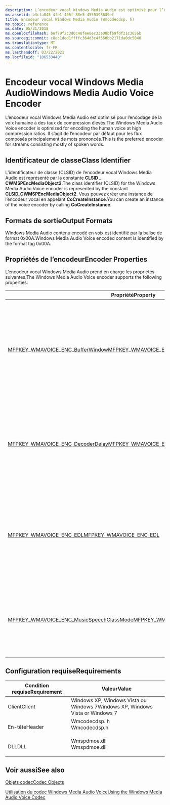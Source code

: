 ```yaml
---
description: L’encodeur vocal Windows Media Audio est optimisé pour l’encodage de la voix humaine à des taux de compression élevés. Il s’agit de l’encodeur par défaut pour les flux composés principalement de mots prononcés.
ms.assetid: b3cfa845-4fe1-405f-88e5-4555398639ef
title: Encodeur vocal Windows Media Audio (Wmcodecdsp. h)
ms.topic: reference
ms.date: 05/31/2018
ms.openlocfilehash: bef79f2c3d0c48fee8ec33e08bfb9fdf21c3656b
ms.sourcegitcommit: c8ec1ded1ffffc364d3c4f560bb2171da0dc5040
ms.translationtype: MT
ms.contentlocale: fr-FR
ms.lasthandoff: 03/22/2021
ms.locfileid: "106533440"
---
```

# <a name="windows-media-audio-voice-encoder"></a><span data-ttu-id="1294b-104">Encodeur vocal Windows Media Audio</span><span class="sxs-lookup"><span data-stu-id="1294b-104">Windows Media Audio Voice Encoder</span></span>

<span data-ttu-id="1294b-105">L’encodeur vocal Windows Media Audio est optimisé pour l’encodage de la voix humaine à des taux de compression élevés.</span><span class="sxs-lookup"><span data-stu-id="1294b-105">The Windows Media Audio Voice encoder is optimized for encoding the human voice at high compression ratios.</span></span> <span data-ttu-id="1294b-106">Il s’agit de l’encodeur par défaut pour les flux composés principalement de mots prononcés.</span><span class="sxs-lookup"><span data-stu-id="1294b-106">This is the preferred encoder for streams consisting mostly of spoken words.</span></span>

## <a name="class-identifier"></a><span data-ttu-id="1294b-107">Identificateur de classe</span><span class="sxs-lookup"><span data-stu-id="1294b-107">Class Identifier</span></span>

<span data-ttu-id="1294b-108">L’identificateur de classe (CLSID) de l’encodeur vocal Windows Media Audio est représenté par la constante **CLSID \_ CWMSPEncMediaObject2**.</span><span class="sxs-lookup"><span data-stu-id="1294b-108">The class identifier (CLSID) for the Windows Media Audio Voice encoder is represented by the constant **CLSID\_CWMSPEncMediaObject2**.</span></span> <span data-ttu-id="1294b-109">Vous pouvez créer une instance de l’encodeur vocal en appelant **CoCreateInstance**.</span><span class="sxs-lookup"><span data-stu-id="1294b-109">You can create an instance of the voice encoder by calling **CoCreateInstance**.</span></span>

## <a name="output-formats"></a><span data-ttu-id="1294b-110">Formats de sortie</span><span class="sxs-lookup"><span data-stu-id="1294b-110">Output Formats</span></span>

<span data-ttu-id="1294b-111">Windows Media Audio contenu encodé en voix est identifié par la balise de format 0x00A.</span><span class="sxs-lookup"><span data-stu-id="1294b-111">Windows Media Audio Voice encoded content is identified by the format tag 0x00A.</span></span>

## <a name="encoder-properties"></a><span data-ttu-id="1294b-112">Propriétés de l’encodeur</span><span class="sxs-lookup"><span data-stu-id="1294b-112">Encoder Properties</span></span>

<span data-ttu-id="1294b-113">L’encodeur vocal Windows Media Audio prend en charge les propriétés suivantes.</span><span class="sxs-lookup"><span data-stu-id="1294b-113">The Windows Media Audio Voice encoder supports the following properties.</span></span>



<table>
<thead>
<tr class="header">
<th><span data-ttu-id="1294b-114">Propriété</span><span class="sxs-lookup"><span data-stu-id="1294b-114">Property</span></span></th>
<th><span data-ttu-id="1294b-115">Description</span><span class="sxs-lookup"><span data-stu-id="1294b-115">Description</span></span></th>
</tr>
</thead>
<tbody>
<tr class="odd">
<td><span data-ttu-id="1294b-116"><a href="mfpkey-wmavoice-enc-bufferwindowproperty.md">MFPKEY_WMAVOICE_ENC_BufferWindow</a></span><span class="sxs-lookup"><span data-stu-id="1294b-116"><a href="mfpkey-wmavoice-enc-bufferwindowproperty.md">MFPKEY_WMAVOICE_ENC_BufferWindow</a></span></span></td>
<td><span data-ttu-id="1294b-117">Spécifie la fenêtre de mémoire tampon, en millisecondes, utilisée pour le codec vocal.</span><span class="sxs-lookup"><span data-stu-id="1294b-117">Specifies the buffer window, in milliseconds, used for the voice codec.</span></span><br/> <dl> <span data-ttu-id="1294b-118">Windows XP et versions ultérieures.</span><span class="sxs-lookup"><span data-stu-id="1294b-118">Windows XP and later.</span></span><br />
<span data-ttu-id="1294b-119">En écriture seule.</span><span class="sxs-lookup"><span data-stu-id="1294b-119">Write-only.</span></span><br />
</dl></td>
</tr>
<tr class="even">
<td><span data-ttu-id="1294b-120"><a href="mfpkey-wmavoice-enc-decoderdelayproperty.md">MFPKEY_WMAVOICE_ENC_DecoderDelay</a></span><span class="sxs-lookup"><span data-stu-id="1294b-120"><a href="mfpkey-wmavoice-enc-decoderdelayproperty.md">MFPKEY_WMAVOICE_ENC_DecoderDelay</a></span></span></td>
<td><span data-ttu-id="1294b-121">Spécifie la latence de l’encodeur dans les unités de paquets.</span><span class="sxs-lookup"><span data-stu-id="1294b-121">Specifies encoder latency in packet units.</span></span><br/> <dl> <span data-ttu-id="1294b-122">Windows XP et versions ultérieures.</span><span class="sxs-lookup"><span data-stu-id="1294b-122">Windows XP and later.</span></span><br />
<span data-ttu-id="1294b-123">En écriture seule.</span><span class="sxs-lookup"><span data-stu-id="1294b-123">Write-only.</span></span><br />
</dl></td>
</tr>
<tr class="odd">
<td><span data-ttu-id="1294b-124"><a href="mfpkey-wmavoice-enc-edlproperty.md">MFPKEY_WMAVOICE_ENC_EDL</a></span><span class="sxs-lookup"><span data-stu-id="1294b-124"><a href="mfpkey-wmavoice-enc-edlproperty.md">MFPKEY_WMAVOICE_ENC_EDL</a></span></span></td>
<td><span data-ttu-id="1294b-125">Spécifie les portions de contenu à encoder en musique par le codec vocal.</span><span class="sxs-lookup"><span data-stu-id="1294b-125">Specifies the portions of content to be encoded as music by the voice codec.</span></span><br/> <dl> <span data-ttu-id="1294b-126">Windows XP et versions ultérieures.</span><span class="sxs-lookup"><span data-stu-id="1294b-126">Windows XP and later.</span></span><br />
<span data-ttu-id="1294b-127">En lecture/écriture.</span><span class="sxs-lookup"><span data-stu-id="1294b-127">Read/write.</span></span><br />
</dl></td>
</tr>
<tr class="even">
<td><span data-ttu-id="1294b-128"><a href="mfpkey-wmavoice-enc-musicspeechclassmodeproperty.md">MFPKEY_WMAVOICE_ENC_MusicSpeechClassMode</a></span><span class="sxs-lookup"><span data-stu-id="1294b-128"><a href="mfpkey-wmavoice-enc-musicspeechclassmodeproperty.md">MFPKEY_WMAVOICE_ENC_MusicSpeechClassMode</a></span></span></td>
<td><span data-ttu-id="1294b-129">Spécifie le mode du codec vocal.</span><span class="sxs-lookup"><span data-stu-id="1294b-129">Specifies the mode of the voice codec.</span></span><br/> <dl> <span data-ttu-id="1294b-130">Windows XP et versions ultérieures.</span><span class="sxs-lookup"><span data-stu-id="1294b-130">Windows XP and later.</span></span><br />
<span data-ttu-id="1294b-131">En lecture/écriture.</span><span class="sxs-lookup"><span data-stu-id="1294b-131">Read/write.</span></span><br />
</dl></td>
</tr>
</tbody>
</table>



 

## <a name="requirements"></a><span data-ttu-id="1294b-132">Configuration requise</span><span class="sxs-lookup"><span data-stu-id="1294b-132">Requirements</span></span>



| <span data-ttu-id="1294b-133">Condition requise</span><span class="sxs-lookup"><span data-stu-id="1294b-133">Requirement</span></span> | <span data-ttu-id="1294b-134">Valeur</span><span class="sxs-lookup"><span data-stu-id="1294b-134">Value</span></span> |
|-------------------|-----------------------------------------------------------------------------------------|
| <span data-ttu-id="1294b-135">Client</span><span class="sxs-lookup"><span data-stu-id="1294b-135">Client</span></span><br/> | <span data-ttu-id="1294b-136">Windows XP, Windows Vista ou Windows 7</span><span class="sxs-lookup"><span data-stu-id="1294b-136">Windows XP, Windows Vista or Windows 7</span></span><br/>                                       |
| <span data-ttu-id="1294b-137">En-tête</span><span class="sxs-lookup"><span data-stu-id="1294b-137">Header</span></span><br/> | <dl> <span data-ttu-id="1294b-138"><dt>Wmcodecdsp. h</dt></span><span class="sxs-lookup"><span data-stu-id="1294b-138"><dt>Wmcodecdsp.h</dt></span></span> </dl> |
| <span data-ttu-id="1294b-139">DLL</span><span class="sxs-lookup"><span data-stu-id="1294b-139">DLL</span></span><br/>    | <dl> <span data-ttu-id="1294b-140"><dt>Wmspdmoe.dll</dt></span><span class="sxs-lookup"><span data-stu-id="1294b-140"><dt>Wmspdmoe.dll</dt></span></span> </dl> |



## <a name="see-also"></a><span data-ttu-id="1294b-141">Voir aussi</span><span class="sxs-lookup"><span data-stu-id="1294b-141">See also</span></span>

<dl> <dt>

[<span data-ttu-id="1294b-142">Objets codec</span><span class="sxs-lookup"><span data-stu-id="1294b-142">Codec Objects</span></span>](codecobjects.md)
</dt> <dt>

[<span data-ttu-id="1294b-143">Utilisation du codec Windows Media Audio Voice</span><span class="sxs-lookup"><span data-stu-id="1294b-143">Using the Windows Media Audio Voice Codec</span></span>](usingthewindowsmediaaudio9voicecodec.md)
</dt> </dl>

 

 




